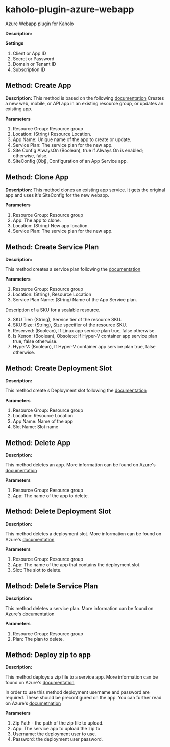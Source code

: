# kaholo-plugin-azure-webapp
Azure Webapp plugin for Kaholo

**Description:**

**Settings**

1. Client or App ID
2. Secret or Password
3. Domain or Tenant ID
4. Subscription ID

## Method: Create App

**Description:**
This method is based on the following [documentation](https://docs.microsoft.com/en-us/rest/api/appservice/webapps/createorupdate)
Creates a new web, mobile, or API app in an existing resource group, or updates an existing app.

**Parameters**

1. Resource Group: Resource group
2. Location: (String) Resource Location.
3. App Name: Unique name of the app to create or update.
4. Service Plan: The service plan for the new app.
5. Site Config AlwaysOn (Boolean), true if Always On is enabled; otherwise, false.
6. SiteConfig (Obj), Configuration of an App Service app.
## Method: Clone App

**Description:**
This method clones an existing app service. It gets the original app and uses it's SiteConfig for the new webapp.

**Parameters**

1. Resource Group: Resource group
3. App: The app to clone.
2. Location: (String) New app location.
4. Service Plan: The service plan for the new app.

## Method: Create Service Plan

**Description:**

This method creates a service plan following the [documentation](https://docs.microsoft.com/en-us/rest/api/appservice/appserviceplans/createorupdate)

**Parameters**

1. Resource Group: Resource group
1. Location: (String), Resource Location
2. Service Plan Name: (String) Name of the App Service plan.

Description of a SKU for a scalable resource.

3. SKU Tier: (String), Service tier of the resource SKU.
4. SKU Size: (String), Size specifier of the resource SKU.
5. Reserved: (Boolean), If Linux app service plan true, false otherwise.
6. Is Xenon: (Boolean), Obsolete: If Hyper-V container app service plan true, false otherwise.
7. HyperV: (Boolean), If Hyper-V container app service plan true, false otherwise.


## Method: Create Deployment Slot

**Description:**

This method create s Deployment slot following the [documentation](https://docs.microsoft.com/en-us/rest/api/appservice/webapps/createorupdateslot)

**Parameters**

1. Resource Group: Resource group
2. Location: Resource Location
3. App Name: Name of the app
4. Slot Name: Slot name

## Method: Delete App

**Description:**

This method deletes an app. More information can be found on Azure's [documentation](https://docs.microsoft.com/en-us/rest/api/appservice/webapps/delete)

**Parameters**

1. Resource Group: Resource group
2. App: The name of the app to delete.


## Method: Delete Deployment Slot

**Description:**

This method deletes a deployment slot. More information can be found on Azure's [documentation](https://docs.microsoft.com/en-us/rest/api/appservice/webapps/deletedeploymentslot)

**Parameters**

1. Resource Group: Resource group
2. App: The name of the app that contains the deployment slot.
3. Slot: The slot to delete.

## Method: Delete Service Plan

**Description:**

This method deletes a service plan. More information can be found on Azure's [documentation](https://docs.microsoft.com/en-us/rest/api/appservice/webapps/deletedeploymentslot)

**Parameters**

1. Resource Group: Resource group
2. Plan: The plan to delete.

## Method: Deploy zip to app

**Description:**

This method deploys a zip file to a service app. More information can be found on Azure's [documentation](https://docs.microsoft.com/en-us/azure/app-service/deploy-zip)

In order to use this method deployment username and password are required. These should be preconfigured on the app. You can further read on Azure's [documetnation](https://docs.microsoft.com/en-us/azure/app-service/deploy-configure-credentials)

**Parameters**

1. Zip Path - the path of the zip file to upload.
2. App: The service app to upload the zip to
3. Username: the deployment user to use.
2. Password: the deployment user password.